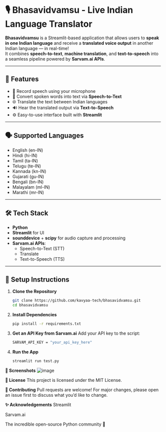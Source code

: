 # 🎙️ Bhasavidvamsu - Live Indian Language Translator

**Bhasavidvamsu** is a Streamlit-based application that allows users to **speak in one Indian language** and receive a **translated voice output** in another Indian language — in real-time!  
It combines **speech-to-text**, **machine translation**, and **text-to-speech** into a seamless pipeline powered by **Sarvam.ai APIs**.

---

## 🚀 Features

- 🎤 Record speech using your microphone
- 📝 Convert spoken words into text via **Speech-to-Text**
- 🌐 Translate the text between Indian languages
- 🔊 Hear the translated output via **Text-to-Speech**
- ⚙️ Easy-to-use interface built with **Streamlit**

---

## 🗣️ Supported Languages

- English (en-IN)  
- Hindi (hi-IN)  
- Tamil (ta-IN)  
- Telugu (te-IN)  
- Kannada (kn-IN)  
- Gujarati (gu-IN)  
- Bengali (bn-IN)  
- Malayalam (ml-IN)  
- Marathi (mr-IN)  

---

## 🛠️ Tech Stack

- **Python**
- **Streamlit** for UI
- **sounddevice** + **scipy** for audio capture and processing
- **Sarvam.ai APIs**:
  - Speech-to-Text (STT)
  - Translate
  - Text-to-Speech (TTS)

---

## 🔧 Setup Instructions

1. **Clone the Repository**
   ```bash
   git clone https://github.com/kavyaa-tech/bhasavidvamsu.git
   cd bhasavidvamsu

2. **Install Dependencies**
   ```bash
   pip install -r requirements.txt

3. **Get an API Key from Sarvam.ai**
    Add your API key to the script:
   ```bash
   SARVAM_API_KEY = "your_api_key_here"

4. **Run the App**
    ```bash
    streamlit run test.py

**📸 Screenshots**
![image](https://github.com/user-attachments/assets/4dd8323f-b867-4127-89aa-a0a7d36876ac)


**📄 License**
This project is licensed under the MIT License.

**🤝 Contributing**
Pull requests are welcome! For major changes, please open an issue first to discuss what you’d like to change.

**✨ Acknowledgements**
Streamlit

Sarvam.ai

The incredible open-source Python community 🙌
